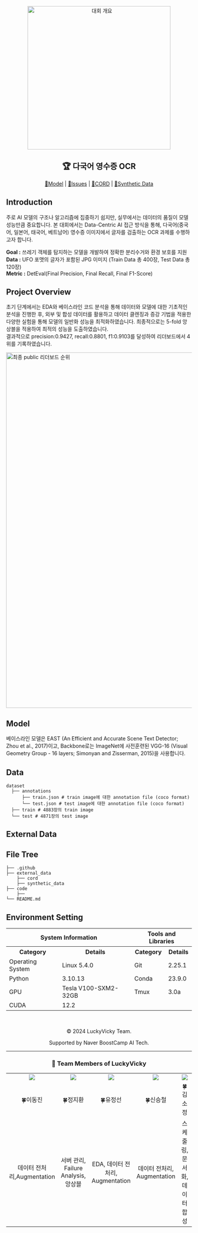 <div align='center'>
  <img width="388" alt="대회 개요" src="https://github.com/user-attachments/assets/a0718353-0936-4712-a753-43f14274b7fc">
  <h2>🏆 다국어 영수증 OCR</h2>
</div>


<div align="center">

[👀Model](#final-model) |
[🤔Issues](https://github.com/boostcampaitech7/level2-objectdetection-cv-07/issues) | 
[🚀CORD](https://github.com/open-mmlab/mmdetection) |
[🤗Synthetic Data](https://huggingface.co/docs/transformers/en/index)
</div>

## Introduction
주로 AI 모델의 구조나 알고리즘에 집중하기 쉽지만, 실무에서는 데이터의 품질이 모델 성능만큼 중요합니다. 본 대회에서는 Data-Centric AI 접근 방식을 통해, 다국어(중국어, 일본어, 태국어, 베트남어) 영수증 이미지에서 글자를 검출하는 OCR 과제를 수행하고자 합니다.

**Goal :** 쓰레기 객체를 탐지하는 모델을 개발하여 정확한 분리수거와 환경 보호를 지원 <br>
**Data :** UFO 포맷의 글자가 포함된 JPG 이미지 (Train Data 총 400장, Test Data 총 120장)<br>
**Metric :** DetEval(Final Precision, Final Recall, Final F1-Score)

## Project Overview
초기 단계에서는 EDA와 베이스라인 코드 분석을 통해 데이터와 모델에 대한 기초적인 분석을 진행한 후, 외부 및 합성 데이터를 활용하고 데이터 클렌징과 증강 기법을 적용한 다양한 실험을 통해 모델의 일반화 성능을 최적화하였습니다. 최종적으로는 5-fold 앙상블을 적용하여 최적의 성능을 도출하였습니다.<br>
결과적으로 precision:0.9427,	recall:0.8801, f1:0.9103를 달성하여 리더보드에서 4위를 기록하였습니다.<br>

<img width="962" alt="최종 public 리더보드 순위" src="https://github.com/user-attachments/assets/c67163df-3b34-4c5c-aa98-d93612b37d75">

## Model
베이스라인 모델은 EAST (An Efficient and Accurate Scene Text Detector; Zhou et al., 2017)이고, Backbone로는 ImageNet에 사전훈련된 VGG-16 (Visual Geometry Group - 16 layers; Simonyan and Zisserman, 2015)을 사용합니다.




## Data
```
dataset
  ├── annotations
      ├── train.json # train image에 대한 annotation file (coco format)
      └── test.json # test image에 대한 annotation file (coco format)
  ├── train # 4883장의 train image
  └── test # 4871장의 test image
```

## External Data

## File Tree
```
├── .github
├── external_data
    ├── cord
    ├── synthetic_data
├── code
    ├── 
└── README.md
```

## Environment Setting
<table>
  <tr>
    <th colspan="2">System Information</th> <!-- 행 병합 -->
    <th colspan="2">Tools and Libraries</th> <!-- 열 병합 -->
  </tr>
  <tr>
    <th>Category</th>
    <th>Details</th>
    <th>Category</th>
    <th>Details</th>
  </tr>
  <tr>
    <td>Operating System</td>
    <td>Linux 5.4.0</td>
    <td>Git</td>
    <td>2.25.1</td>
  </tr>
  <tr>
    <td>Python</td>
    <td>3.10.13</td>
    <td>Conda</td>
    <td>23.9.0</td>
  </tr>
  <tr>
    <td>GPU</td>
    <td>Tesla V100-SXM2-32GB</td>
    <td>Tmux</td>
    <td>3.0a</td>
  </tr>
  <tr>
    <td>CUDA</td>
    <td>12.2</td>
    <td></td>
    <td></td>
  </tr>
</table>
<br>

<p align='center'>© 2024 LuckyVicky Team.</p>
<p align='center'>Supported by Naver BoostCamp AI Tech.</p>

---

<div align='center'>
  <h3>👥 Team Members of LuckyVicky</h3>
  <table width="80%">
    <tr>
      <td align="center" valign="top" width="15%"><a href="https://github.com/jinlee24"><img src="https://avatars.githubusercontent.com/u/137850412?v=4"></a></td>
      <td align="center" valign="top" width="15%"><a href="https://github.com/stop0729"><img src="https://avatars.githubusercontent.com/u/78136790?v=4"></a></td>
      <td align="center" valign="top" width="15%"><a href="https://github.com/yjs616"><img src="https://avatars.githubusercontent.com/u/107312651?v=4"></a></td>
      <td align="center" valign="top" width="15%"><a href="https://github.com/sng-tory"><img src="https://avatars.githubusercontent.com/u/176906855?v=4"></a></td>
      <td align="center" valign="top" width="15%"><a href="https://github.com/Soojeoong"><img src="https://avatars.githubusercontent.com/u/100748928?v=4"></a></td>
      <td align="center" valign="top" width="15%"><a href="https://github.com/cyndii20"><img src="https://avatars.githubusercontent.com/u/90389093?v=4"></a></td>
    </tr>
    <tr>
      <td align="center">🍀이동진</td>
      <td align="center">🍀정지환</td>
      <td align="center">🍀유정선</td>
      <td align="center">🍀신승철</td>
      <td align="center">🍀김소정</td>
      <td align="center">🍀서정연</td>
    </tr>
    <tr>
      <td align="center">데이터 전처리,Augmentation</td>
      <td align="center">서버 관리, Failure Analysis, 앙상블</td>
      <td align="center">EDA, 데이터 전처리, Augmentation</td>
      <td align="center">데이터 전처리, Augmentation</td>
      <td align="center">스케줄링, 문서화, 데이터 합성</td>
      <td align="center">외부 데이터셋 학습, 깃 관리</td>
    </tr>
  </table>
</div>
